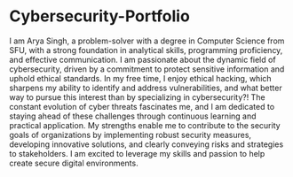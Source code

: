 # Cybersecurity-Portfolio

I am Arya Singh, a problem-solver with a degree in Computer Science from SFU, with a strong foundation in analytical skills, programming proficiency, and effective communication. I am passionate about the dynamic field of cybersecurity, driven by a commitment to protect sensitive information and uphold ethical standards. In my free time, I enjoy ethical hacking, which sharpens my ability to identify and address vulnerabilities, and what better way to pursue this interest than by specializing in cybersecurity?! The constant evolution of cyber threats fascinates me, and I am dedicated to staying ahead of these challenges through continuous learning and practical application. My strengths enable me to contribute to the security goals of organizations by implementing robust security measures, developing innovative solutions, and clearly conveying risks and strategies to stakeholders. I am excited to leverage my skills and passion to help create secure digital environments.

